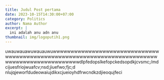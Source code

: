 ```yaml
---
title: Judul Post pertama
date: 2023-10-15T14:30:00+07:00
category: Politics
author: Nama Author
excerpt: |
  ini adalah anu adn anu 
thumbnail: img/logoputih1.png
---
```

uwauwauawuwauauwuwwwwwwwwwwwwwwwwwwwwwwwwwwwwwwwwwwwwwwwwwwwwwwwwwwwwwwwwwwwwwwwwwwwwwwwwwwwwwwwwwwwwwwwwwwwwwwdlpfedopslkefopckedsopdkjcvsmc;/mdcijuesfriojwuafcv;nsd;jiuefwo;fjc;d nlujqjeworfdudeowaiujdikxcjueioyhdfrwcndkzdjieoqujfeci
